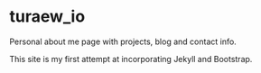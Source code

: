 turaew_io
=========

Personal about me page with projects, blog and contact info.

This site is my first attempt at incorporating Jekyll and Bootstrap.
